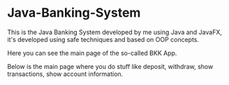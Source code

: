 # Java-Banking-System

This is the Java Banking System developed by me using Java and JavaFX, it's developed using safe techniques and based on OOP concepts. 

Here you can see the main page of the so-called BKK App.

Below is the main page where you do stuff like deposit, withdraw, show transactions, show account information. 




